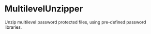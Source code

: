 # MultilevelUnzipper
Unzip multilevel password protected files, using pre-defined password libraries. 
